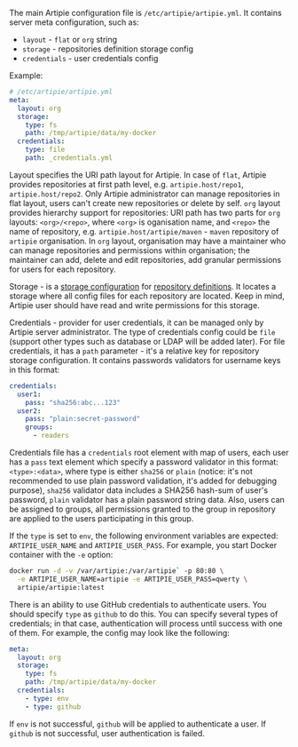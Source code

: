 The main Artipie configuration file is `/etc/artipie/artipie.yml`.
It contains server meta configuration, such as:
 - `layout` - `flat` or `org` string
 - `storage` - repositories definition storage config
 - `credentials` - user credentials config

Example: 
```yaml
# /etc/artipie/artipie.yml
meta:
  layout: org
  storage:
    type: fs
    path: /tmp/artipie/data/my-docker
  credentials:
    type: file
    path: _credentials.yml
```

Layout specifies the URI path layout for Artipie. In case of `flat`,
Artipie provides repositories at first path level, e.g. `artipie.host/repo1`,
`artipie.host/repo2`. Only Artipie administrator can manage repositories in flat layout, users can't create new repositories or delete by self.
`org` layout provides hierarchy support for repositories:
URI path has two parts for `org` layouts: `<org>/<repo>`,
where `<org>` is oganisation name, and `<repo>` the name of repository,
e.g. `artipie.host/artipie/maven` - `maven` repository of `artipie` organisation.
In `org` layout, organisation may have a maintainer who can manage
repositories and permissions within organisation; the maintainer can add,
delete and edit repositories, add granular permissions for users for each repository.

Storage - is a [storage configuration](https://github.com/artipie/artipie/wiki/Configuration-Storage)
for [repository definitions](https://github.com/artipie/artipie/wiki/Configuration-Repository).
It locates a storage where all config files for each repository are located. Keep in mind,
Artipie user should have read and write permissions for this storage.

Credentials - provider for user credentials,
it can be managed only by Artipie server administrator.
The type of credentials config could be `file` (support other types such
as database or LDAP will be added later). For file credentials, it has a `path`
parameter - it's a relative key for repository storage configuration.
It contains passwords validators for username keys in this format:
```yaml
credentials:
  user1:
    pass: "sha256:abc...123"
  user2:
    pass: "plain:secret-password"
    groups:
      - readers
```
Credentials file has a `credentials` root element with map of users, each user has a `pass` text element which specify a password validator in this format:
`<type>:<data>`, where type is either `sha256` or `plain`
(notice: it's not recommended to use plain password validation,
it's added for debugging purpose), `sha256` validator data includes
a SHA256 hash-sum of user's password, `plain` validator has a plain
password string data.
Also, users can be assigned to groups, all permissions granted to the group
in repository are applied to the users participating in this group.

If the `type` is set to `env`, the following environment variables are expected:
`ARTIPIE_USER_NAME` and `ARTIPIE_USER_PASS`. For example, you start
Docker container with the `-e` option:
```bash
docker run -d -v /var/artipie:/var/artipie` -p 80:80 \
  -e ARTIPIE_USER_NAME=artipie -e ARTIPIE_USER_PASS=qwerty \
  artipie/artipie:latest
```
There is an ability to use GitHub credentials to authenticate users. 
You should specify `type` as `github` to do this.
You can specify several types of credentials; in that case, authentication will 
process until success with one of them. 
For example, the config may look like the following:
```yaml
meta:
  layout: org
  storage:
    type: fs
    path: /tmp/artipie/data/my-docker
  credentials:
    - type: env
    - type: github
```
If `env` is not successful, `github` will be applied to authenticate a user. 
If `github` is not successful, user authentication is failed.
